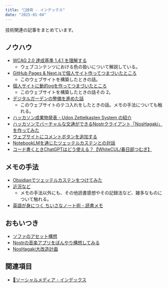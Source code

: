```yaml
---
title: "🔧技術 - インデックス"
date: "2025-01-04"
---
```


技術関連の記事をまとめています。

## ノウハウ

- [WCAG 2.0 達成基準 1.4.1 を理解する](20241223-wcag20-visual-audio-contrast-without-color.md)
	- ウェブコンテンツにおける色の扱いについて解説している。
- [GitHub Pages & Next.jsで個人サイト作ってつまづいたところ](230928-create-ssg-1.md)
	- このウェブサイトを構築したときの話。
- [個人サイトに動的ogを作ってつまづいたところ](230929-create-ssg-2.md)
	- このウェブサイトを構築したときの話その 2。
- [デジタルガーデンの整備を進めた話](20241210-digital-gerden.md)
	- このウェブサイトのテコ入れをしたときの話。メモの手法についても触れる。
- [ハッカソン成果物発表 - Udon Zettelkasten System の紹介](240911-udon-zettelkasten-system.md)
- [ハッカソンでバーチャルな文通ができるNostrクライアント「NosHagaki」を作ってみた](240311-nos-hagaki-making.md)
- [ウェブサイトにコメントボタンを追加する](20241227-social-media-comment-button.md)
- [NotebookLMを通じたツェッテルカステンとの対話](240824-a-conversation-with-zettelkasten-by-llm.md)
- [コード書くときChatGPTはどう使える？【WhiteCUL/春日部つむぎ】](241020-chatgpt-develop.md)

## メモの手法

- [Obsidianでツェッテルカステンをつけてみた](240601-zettelkasten-obsidian.md)
- [近況など](240325-current-status.md)
	- メモの手法以外にも、その他読書感想やその記録法など、雑多なものについて触れる。
- [英語が身につく ちいさなノート術 - 読書メモ](20250104-english-learning-note.md)

## おもいつき

- [ソファのアセット構想](241031-sofa-asset-concept.md)
- [Nostrの音楽アプリをぼんやり構想してみる](240905-nostr-music-client-memo.md)
- [NosHagaki大改造計画](20241218-nos-hagaki-great-changing-plan.md)

## 関連項目

- [📱ソーシャルメディア - インデックス](20241209-socialmedia-index.md)